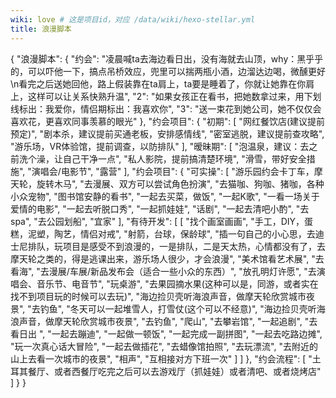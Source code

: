 ```yaml
---
wiki: love # 这是项目id，对应 /data/wiki/hexo-stellar.yml
title: 浪漫脚本
---
```


{
  "浪漫脚本": {
    "约会": "凌晨喊ta去海边看日出，没有海就去山顶，why：黑乎乎的，可以吓他一下，搞点吊桥效应，兜里可以揣两瓶小酒，边溜达边喝，微醺更好\n看完之后送她回他，路上假装靠在ta肩上，ta要是睡着了，你就让她靠在你肩上，这样可以让关系快熟升温",
    "2": "如果女孩正在看书，把她数拿过来，用下划线标出：我爱你，情侣期标出：我喜欢你",
    "3": "送一束花到她公司，她不仅仅会喜欢花，更喜欢同事羡慕的眼光"
  },
  "约会项目": {
    "初期": [
      "网红餐饮店(建议提前预定)",
      "剧本杀，建议提前买通老板，安排感情线",
      "密室逃脱，建议提前查攻略",
      "游乐场，VR体验馆，提前调查，以防排队"
    ],
    "暧昧期": [
      "泡温泉，建议：去之前洗个澡，让自己干净一点",
      "私人影院，提前搞清楚环境",
      "滑雪，带好安全措施",
      "演唱会/电影节",
      "露营"
    ],
    "约会项目": {
      "可实操": [
        "游乐园约会卡丁车，摩天轮，旋转木马",
        "去漫展、双方可以尝试角色扮演",
        "去猫咖、狗咖、猪咖，各种小众宠物",
        "图书馆安静的看书",
        "一起去买菜，做饭",
        "一起K歌",
        "一看一场关于爱情的电影",
        "一起去听脱口秀",
        "一起抓娃娃",
        "话剧",
        "一起去清吧小酌",
        "去spa",
        "去公园划船",
        "宜家"
      ],
      "有待开发": [
        [
          "找个画室画画",
          "手工，DIY，蛋糕，泥塑，陶艺，情侣对戒",
          "射箭，台球，保龄球",
          "插一句自己的小心思，去迪士尼排队，玩项目是感受不到浪漫的，一是排队，二是天太热，心情都没有了，去摩天轮之类的，得是逃课出来，游乐场人很少，才会浪漫",
          "美术馆看艺术展",
          "去看海",
          "去漫展/车展/新品发布会（适合一些小众的东西）",
          "放孔明灯许愿",
          "去演唱会、音乐节、电音节",
          "玩桌游",
          "去果园摘水果(这种可以是，同游，或者实在找不到项目玩的时候可以去玩)",
          "海边捡贝壳听海浪声音，做摩天轮欣赏城市夜景",
          "去钓鱼",
          "冬天可以一起堆雪人，打雪仗(这个可以不经意)",
          "海边捡贝壳听海浪声音，做摩天轮欣赏城市夜景",
          "去钓鱼",
          "爬山",
          "去攀岩馆",
          "一起追剧",
          "去看日出 ",
          "一起去蹦迪",
          "一起做一顿饭",
          "一起完成一副拼图",
          "一起去吃路边摊",
          "玩一次真心话大冒险",
          "一起去做插花",
          "去蜡像馆拍照",
          "去玩漂流",
          "去附近的山上去看一次城市的夜景",
          "相声",
          "互相接对方下班一次"
        ]
      ]
    },
    "约会流程": [
      "土耳其餐厅、或者西餐厅吃完之后可以去游戏厅（抓娃娃）或者清吧、或者烧烤店"
    ]
  }
}

